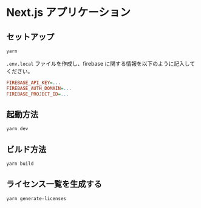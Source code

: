 # Next.js アプリケーション

## セットアップ

```bash
yarn
```

`.env.local` ファイルを作成し、firebase に関する情報を以下のように記入してください。

```ini
FIREBASE_API_KEY=...
FIREBASE_AUTH_DOMAIN=...
FIREBASE_PROJECT_ID=...
```

## 起動方法

```bash
yarn dev
```

## ビルド方法

```bash
yarn build
```

## ライセンス一覧を生成する

```bash
yarn generate-licenses
```

